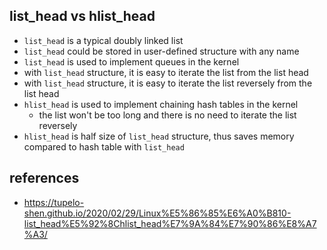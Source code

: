 
## list_head vs hlist_head
* `list_head` is a typical doubly linked list
* `list_head` could be stored in user-defined structure with any name
* `list_head` is used to implement queues in the kernel
* with `list_head` structure, it is easy to iterate the list from the list head
* with `list_head` structure, it is easy to iterate the list reversely from the list head
* `hlist_head` is used to implement chaining hash tables in the kernel
    * the list won't be too long and there is no need to iterate the list reversely
* `hlist_head` is half size of `list_head` structure, thus saves memory compared to hash table with `list_head`


## references
* https://tupelo-shen.github.io/2020/02/29/Linux%E5%86%85%E6%A0%B810-list_head%E5%92%8Chlist_head%E7%9A%84%E7%90%86%E8%A7%A3/
